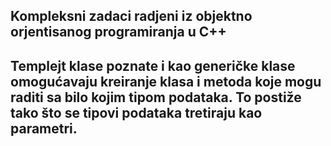 ## Kompleksni zadaci radjeni iz objektno orjentisanog programiranja u C++
## Templejt klase poznate i kao generičke klase omogućavaju kreiranje klasa i metoda koje mogu raditi sa bilo kojim tipom podataka. To postiže tako što se tipovi podataka tretiraju kao parametri.
